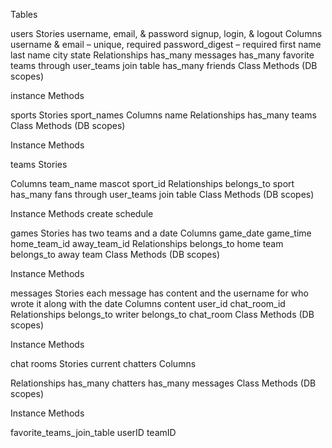 Tables

users 
  Stories 
    username, email, & password 
    signup, login, & logout 
  Columns 
    username & email – unique, required 
    password_digest – required 
    first name 
    last name 
    city 
    state 
  Relationships 
    has_many messages 
    has_many favorite teams through user_teams join table has_many friends 
  Class Methods (DB scopes) 
  
  instance Methods

sports 
  Stories 
    sport_names 
  Columns 
    name 
  Relationships 
    has_many teams 
  Class Methods (DB scopes) 
  
  Instance Methods

teams 
  Stories 
  
  Columns 
    team_name 
    mascot 
    sport_id 
  Relationships 
    belongs_to sport 
    has_many fans through user_teams join table 
  Class Methods (DB scopes) 
  
  Instance Methods 
    create schedule

games 
  Stories 
    has two teams and a date 
  Columns 
    game_date 
    game_time 
    home_team_id 
    away_team_id 
  Relationships 
    belongs_to home team 
    belongs_to away team 
  Class Methods (DB scopes) 
  
  Instance Methods

messages 
  Stories 
    each message has content and the username for who wrote it along with the date 
  Columns 
    content 
    user_id 
    chat_room_id 
  Relationships 
    belongs_to writer 
    belongs_to chat_room 
  Class Methods (DB scopes) 
  
  Instance Methods

chat rooms 
  Stories 
    current chatters 
  Columns

  Relationships 
    has_many chatters 
    has_many messages 
  Class Methods (DB scopes) 
  
  Instance Methods

favorite_teams_join_table
  userID
  teamID